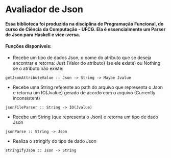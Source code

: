 # Avaliador de Json


#### Essa biblioteca foi produzida na disciplina de Programação Funcional, do curso de Ciência da Computação - UFCG. Ela é essencialmente um Parser de Json para Haskell e vice-versa. 


#### Funções disponíveis:

* Recebe um tipo de dados Json, o nome do atributo que se deseja encontrar e retorna: Just {Valor do atributo} (se ele existe) ou Nothing se o atributo não existe:
```
getJsonAttributeValue :: Json -> String -> Maybe Jvalue
```

*  Recebe uma String referente ao path do arquivo que representa o Json e retorna um IO(Jvalue) gerado de acordo com o arquivo (Currently inconsistent)
```
jsonFileParser :: String -> IO(Jvalue)
```

* Recebe um String (que representa o Json) e retorna um tipo de dado Json
```
jsonParse :: String -> Json
```

* Realiza o stringify do tipo de dado Json
```
stringifyJson :: Json -> String
```



